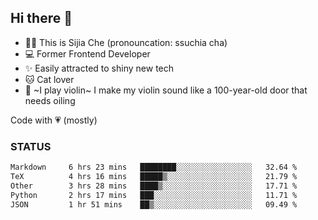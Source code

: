 ## Hi there 👋

- 🙋‍♀️ This is Sijia Che (pronouncation: ssuchia cha)
- 💻 Former Frontend Developer
- ✨ Easily attracted to shiny new tech
- 🐱 Cat lover
- 🌟 ~I play violin~ I make my violin sound like a 100-year-old door that needs oiling

Code with 💗 (mostly)

### STATUS
<!--START_SECTION:waka-->

```txt
Markdown     6 hrs 23 mins   ████████░░░░░░░░░░░░░░░░░   32.64 %
TeX          4 hrs 16 mins   █████▒░░░░░░░░░░░░░░░░░░░   21.79 %
Other        3 hrs 28 mins   ████▒░░░░░░░░░░░░░░░░░░░░   17.71 %
Python       2 hrs 17 mins   ███░░░░░░░░░░░░░░░░░░░░░░   11.71 %
JSON         1 hr 51 mins    ██▒░░░░░░░░░░░░░░░░░░░░░░   09.49 %
```

<!--END_SECTION:waka-->
